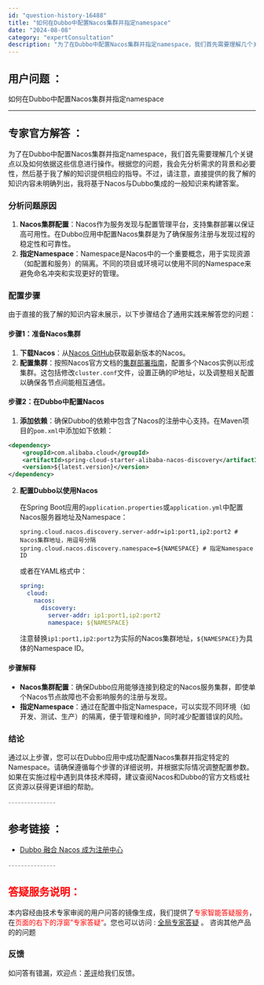```yaml
---
id: "question-history-16488"
title: "如何在Dubbo中配置Nacos集群并指定namespace"
date: "2024-08-08"
category: "expertConsultation"
description: "为了在Dubbo中配置Nacos集群并指定namespace，我们首先需要理解几个关键点以及如何依据这些信息进行操作。根据您的问题，我会先分析需求的背景和必要性，然后基于我了解的知识提供相应的指导。不过，请注意，直接提供的我了解的知识内容未明确列出，我将基于Nacos与Dubbo集成的一般知识来构建"
---
```


## 用户问题 ： 
 如何在Dubbo中配置Nacos集群并指定namespace  

---------------
## 专家官方解答 ：

为了在Dubbo中配置Nacos集群并指定namespace，我们首先需要理解几个关键点以及如何依据这些信息进行操作。根据您的问题，我会先分析需求的背景和必要性，然后基于我了解的知识提供相应的指导。不过，请注意，直接提供的我了解的知识内容未明确列出，我将基于Nacos与Dubbo集成的一般知识来构建答案。

### 分析问题原因

1. **Nacos集群配置**：Nacos作为服务发现与配置管理平台，支持集群部署以保证高可用性。在Dubbo应用中配置Nacos集群是为了确保服务注册与发现过程的稳定性和可靠性。
2. **指定Namespace**：Namespace是Nacos中的一个重要概念，用于实现资源（如配置和服务）的隔离。不同的项目或环境可以使用不同的Namespace来避免命名冲突和实现更好的管理。

### 配置步骤

由于直接的我了解的知识内容未展示，以下步骤结合了通用实践来解答您的问题：

#### 步骤1：准备Nacos集群

1. **下载Nacos**：从[Nacos GitHub](https://github.com/alibaba/nacos)获取最新版本的Nacos。
2. **配置集群**：按照Nacos官方文档的[集群部署指南](https://nacos.io/zh-cn/docs/cluster-mode-quick-start.html)，配置多个Nacos实例以形成集群。这包括修改`cluster.conf`文件，设置正确的IP地址，以及调整相关配置以确保各节点间能相互通信。

#### 步骤2：在Dubbo中配置Nacos

1. **添加依赖**：确保Dubbo的依赖中包含了Nacos的注册中心支持。在Maven项目的`pom.xml`中添加如下依赖：

```xml
<dependency>
    <groupId>com.alibaba.cloud</groupId>
    <artifactId>spring-cloud-starter-alibaba-nacos-discovery</artifactId>
    <version>${latest.version}</version>
</dependency>
```

2. **配置Dubbo以使用Nacos**

   在Spring Boot应用的`application.properties`或`application.yml`中配置Nacos服务器地址及Namespace：

   ```properties
   spring.cloud.nacos.discovery.server-addr=ip1:port1,ip2:port2 # Nacos集群地址，用逗号分隔
   spring.cloud.nacos.discovery.namespace=${NAMESPACE} # 指定Namespace ID
   ```

   或者在YAML格式中：

   ```yaml
   spring:
     cloud:
       nacos:
         discovery:
           server-addr: ip1:port1,ip2:port2
           namespace: ${NAMESPACE}
   ```

   注意替换`ip1:port1,ip2:port2`为实际的Nacos集群地址，`${NAMESPACE}`为具体的Namespace ID。

#### 步骤解释

- **Nacos集群配置**：确保Dubbo应用能够连接到稳定的Nacos服务集群，即使单个Nacos节点故障也不会影响服务的注册与发现。
- **指定Namespace**：通过在配置中指定Namespace，可以实现不同环境（如开发、测试、生产）的隔离，便于管理和维护，同时减少配置错误的风险。

### 结论

通过以上步骤，您可以在Dubbo应用中成功配置Nacos集群并指定特定的Namespace。请确保遵循每个步骤的详细说明，并根据实际情况调整配置参数。如果在实施过程中遇到具体技术障碍，建议查阅Nacos和Dubbo的官方文档或社区资源以获得更详细的帮助。


<font color="#949494">---------------</font> 


## 参考链接 ：

* [Dubbo 融合 Nacos 成为注册中心](https://nacos.io/docs/latest/ecology/use-nacos-with-dubbo)


 <font color="#949494">---------------</font> 
 


## <font color="#FF0000">答疑服务说明：</font> 

本内容经由技术专家审阅的用户问答的镜像生成，我们提供了<font color="#FF0000">专家智能答疑服务</font>，在<font color="#FF0000">页面的右下的浮窗”专家答疑“</font>。您也可以访问 : [全局专家答疑](https://answer.opensource.alibaba.com/docs/intro) 。 咨询其他产品的的问题

### 反馈
如问答有错漏，欢迎点：[差评](https://ai.nacos.io/user/feedbackByEnhancerGradePOJOID?enhancerGradePOJOId=16493)给我们反馈。
